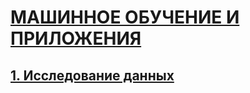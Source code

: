 # [МАШИННОЕ ОБУЧЕНИЕ И ПРИЛОЖЕНИЯ](hhttps://karpov.courses/startml/programm#2)

## [1. Исследование данных](1_Исследование.ipynb)

